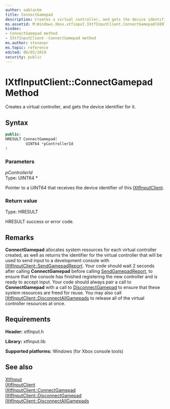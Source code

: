```yaml
---
author: aablackm
title: ConnectGamepad
description: Creates a virtual controller, and gets the device identifier for it.
ms.assetid: M:Windows.Xbox.xtfinput.IXtfInputClient.ConnectGamepad(UINT64)
kindex:
- ConnectGamepad method
- IXtfInputClient--ConnectGamepad method
ms.author: stevenpr
ms.topic: reference
edited: 06/05/2019
security: public
---
```


# IXtfInputClient::ConnectGamepad Method
Creates a virtual controller, and gets the device identifier for it.
<a id="syntaxSection"></a>



## Syntax  

```cpp
public:
HRESULT ConnectGamepad(
         UINT64 *pControllerId
)  
```

<a id="ID4EG"></a>



### Parameters  

*pControllerId*  
Type: UINT64 *

Pointer to a UINT64 that receives the device identifier of this [IXtfInputClient](../ixtfinputclient-xtfinput-xbox-windows-t.md).

<a id="ID4EP"></a>



### Return value  
Type: HRESULT 

HRESULT success or error code.
<a id="remarks"></a>



## Remarks  

**ConnectGamepad** allocates system resources for each virtual controller created, as well as returns the identifier for the virtual controller that will be used to send input to a development console with [IXtfInputClient::SendGamepadReport](sendgamepadreport-ixtfinputclient-xtfinput-xbox-windows-m.md). Your code should wait 2 seconds after calling **ConnectGamepad** before calling [SendGamepadReport](sendgamepadreport-ixtfinputclient-xtfinput-xbox-windows-m.md), to ensure that the console has finished registering the new controller and is ready to accept input. Your code should always pair a call to **ConnectGamepad** with a call to [DisconnectGamepad](disconnectgamepad-ixtfinputclient-xtfinput-xbox-windows-m.md) to ensure that these system resources are freed for reuse. You may also call [IXtfInputClient::DisconnectAllGamepads](disconnectgamepad-ixtfinputclient-xtfinput-xbox-windows-m.md) to release all of the virtual controller resources at once.
<a id="requirements"></a>



## Requirements  

**Header:** xtfinput.h  

**Library:** xtfinput.lib  
  
**Supported platforms:** Windows (for Xbox console tools)  
  
## See also
[XtfInput](../../../xtfinput-xbox-microsoft-n.md)  
[IXtfInputClient](../ixtfinputclient-xtfinput-xbox-windows-t.md)  
[IXtfInputClient::ConnectGamepad](connectgamepad-ixtfinputclient-xtfinput-xbox-windows-m.md)  
[IXtfInputClient::DisconnectGamepad](disconnectgamepad-ixtfinputclient-xtfinput-xbox-windows-m.md)  
[IXtfInputClient::DisconnectAllGamepads](disconnectgamepad-ixtfinputclient-xtfinput-xbox-windows-m.md)  